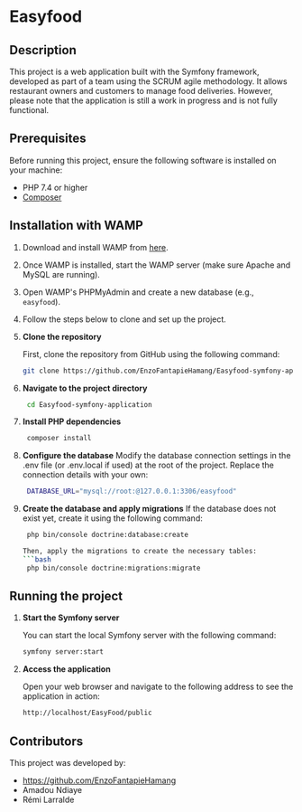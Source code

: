 # Easyfood
## Description

This project is a web application built with the Symfony framework, developed as part of a team using the SCRUM agile methodology. It allows restaurant owners and customers to manage food deliveries. However, please note that the application is still a work in progress and is not fully functional.

## Prerequisites

Before running this project, ensure the following software is installed on your machine:

- PHP 7.4 or higher
- [Composer](https://getcomposer.org/)

## Installation with WAMP

1. Download and install WAMP from [here](https://www.wampserver.com/en/).
2. Once WAMP is installed, start the WAMP server (make sure Apache and MySQL are running).
3. Open WAMP's PHPMyAdmin and create a new database (e.g., `easyfood`).
4. Follow the steps below to clone and set up the project.

1. **Clone the repository**

   First, clone the repository from GitHub using the following command:

   ```bash
   git clone https://github.com/EnzoFantapieHamang/Easyfood-symfony-application.git

2. **Navigate to the project directory**

   ```bash
    cd Easyfood-symfony-application
   
3. **Install PHP dependencies**

   ```bash
    composer install

4. **Configure the database**
   Modify the database connection settings in the .env file (or .env.local if used) at the root of the project. Replace the    connection details with your own:
   ```bash
    DATABASE_URL="mysql://root:@127.0.0.1:3306/easyfood"

5. **Create the database and apply migrations**
   If the database does not exist yet, create it using the following command:
   ```bash
    php bin/console doctrine:database:create

   Then, apply the migrations to create the necessary tables:
   ```bash
    php bin/console doctrine:migrations:migrate

## Running the project

1. **Start the Symfony server**

   You can start the local Symfony server with the following command:

   ```bash
   symfony server:start

2. **Access the application**

   Open your web browser and navigate to the following address to see the application in action:

   ```bash
   http://localhost/EasyFood/public

## Contributors

This project was developed by:

- https://github.com/EnzoFantapieHamang
- Amadou Ndiaye
- Rémi Larralde


